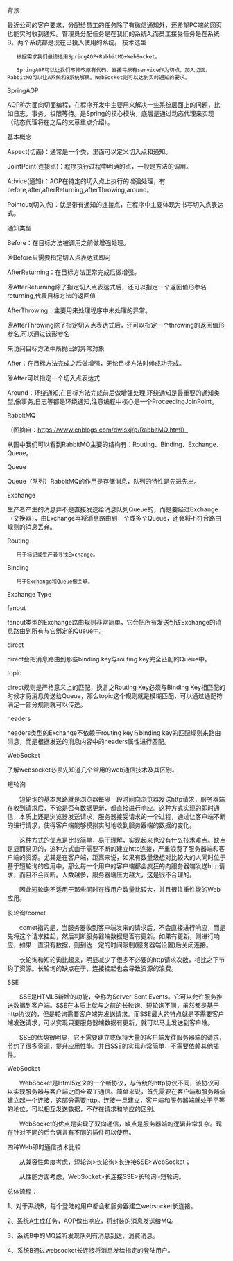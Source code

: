 背景

最近公司的客户要求，分配给员工的任务除了有微信通知外，还希望PC端的网页也能实时收到通知。管理员分配任务是在我们的系统A,而员工接受任务是在系统B。两个系统都是现在已投入使用的系统。
技术选型

       根据需求我们最终选用SpringAOP+RabbitMQ+WebSocket。

       SpringAOP可以让我们不修改原有代码，直接将原有service作为切点，加入切面。RabbitMQ可以让A系统和B系统解耦。WebSocket则可以达到实时通知的要求。

SpringAOP

AOP称为面向切面编程，在程序开发中主要用来解决一些系统层面上的问题，比如日志，事务，权限等待。是Spring的核心模块，底层是通过动态代理来实现（动态代理将在之后的文章重点介绍）。

基本概念

Aspect(切面)：通常是一个类，里面可以定义切入点和通知。

JointPoint(连接点)：程序执行过程中明确的点，一般是方法的调用。

Advice(通知)：AOP在特定的切入点上执行的增强处理，有before,after,afterReturning,afterThrowing,around。

Pointcut(切入点)：就是带有通知的连接点，在程序中主要体现为书写切入点表达式。

通知类型

Before：在目标方法被调用之前做增强处理。

@Before只需要指定切入点表达式即可

AfterReturning：在目标方法正常完成后做增强。

@AfterReturning除了指定切入点表达式后，还可以指定一个返回值形参名returning,代表目标方法的返回值

AfterThrowing：主要用来处理程序中未处理的异常。

@AfterThrowing除了指定切入点表达式后，还可以指定一个throwing的返回值形参名,可以通过该形参名

来访问目标方法中所抛出的异常对象

After：在目标方法完成之后做增强，无论目标方法时候成功完成。

@After可以指定一个切入点表达式

Around：环绕通知,在目标方法完成前后做增强处理,环绕通知是最重要的通知类型,像事务,日志等都是环绕通知,注意编程中核心是一个ProceedingJoinPoint。

 
RabbitMQ

（图摘自：https://www.cnblogs.com/dwlsxj/p/RabbitMQ.html）

从图中我们可以看到RabbitMQ主要的结构有：Routing、Binding、Exchange、Queue。

Queue

Queue（队列）RabbitMQ的作用是存储消息，队列的特性是先进先出。

Exchange

生产者产生的消息并不是直接发送给消息队列Queue的，而是要经过Exchange（交换器），由Exchange再将消息路由到一个或多个Queue，还会将不符合路由规则的消息丢弃。

Routing

       用于标记或生产者寻找Exchange。

Binding

       用于Exchange和Queue做关联。

Exchange Type

fanout

fanout类型的Exchange路由规则非常简单，它会把所有发送到该Exchange的消息路由到所有与它绑定的Queue中。

direct

direct会把消息路由到那些binding key与routing key完全匹配的Queue中。

topic

direct规则是严格意义上的匹配，换言之Routing Key必须与Binding Key相匹配的时候才将消息传送给Queue，那么topic这个规则就是模糊匹配，可以通过通配符满足一部分规则就可以传送。

headers

headers类型的Exchange不依赖于routing key与binding key的匹配规则来路由消息，而是根据发送的消息内容中的headers属性进行匹配。

 
WebSocket

了解websocket必须先知道几个常用的web通信技术及其区别。

短轮询

　　短轮询的基本思路就是浏览器每隔一段时间向浏览器发送http请求，服务器端在收到请求后，不论是否有数据更新，都直接进行响应。这种方式实现的即时通信，本质上还是浏览器发送请求，服务器接受请求的一个过程，通过让客户端不断的进行请求，使得客户端能够模拟实时地收到服务器端的数据的变化。

　　这种方式的优点是比较简单，易于理解，实现起来也没有什么技术难点。缺点是显而易见的，这种方式由于需要不断的建立http连接，严重浪费了服务器端和客户端的资源。尤其是在客户端，距离来说，如果有数量级想对比较大的人同时位于基于短轮询的应用中，那么每一个用户的客户端都会疯狂的向服务器端发送http请求，而且不会间断。人数越多，服务器端压力越大，这是很不合理的。

　　因此短轮询不适用于那些同时在线用户数量比较大，并且很注重性能的Web应用。

长轮询/comet

　　comet指的是，当服务器收到客户端发来的请求后，不会直接进行响应，而是先将这个请求挂起，然后判断服务器端数据是否有更新。如果有更新，则进行响应，如果一直没有数据，则到达一定的时间限制(服务器端设置)后关闭连接。

　　长轮询和短轮询比起来，明显减少了很多不必要的http请求次数，相比之下节约了资源。长轮询的缺点在于，连接挂起也会导致资源的浪费。

SSE

　　SSE是HTML5新增的功能，全称为Server-Sent Events。它可以允许服务推送数据到客户端。SSE在本质上就与之前的长轮询、短轮询不同，虽然都是基于http协议的，但是轮询需要客户端先发送请求。而SSE最大的特点就是不需要客户端发送请求，可以实现只要服务器端数据有更新，就可以马上发送到客户端。

　　SSE的优势很明显，它不需要建立或保持大量的客户端发往服务器端的请求，节约了很多资源，提升应用性能。并且SSE的实现非常简单，不需要依赖其他插件。

WebSocket

　　WebSocket是Html5定义的一个新协议，与传统的http协议不同，该协议可以实现服务器与客户端之间全双工通信。简单来说，首先需要在客户端和服务器端建立起一个连接，这部分需要http。连接一旦建立，客户端和服务器端就处于平等的地位，可以相互发送数据，不存在请求和响应的区别。

　　WebSocket的优点是实现了双向通信，缺点是服务器端的逻辑非常复杂。现在针对不同的后台语言有不同的插件可以使用。

四种Web即时通信技术比较

　　从兼容性角度考虑，短轮询>长轮询>长连接SSE>WebSocket；

　　从性能方面考虑，WebSocket>长连接SSE>长轮询>短轮询。




总体流程：

1、对于系统B，每个登陆的用户都会和服务器建立websocket长连接。

2、系统A生成任务，AOP做出响应，将封装的消息发送给MQ。

3、系统B中的MQ监听发现队列有消息到达，消费消息。

4、系统B通过websocket长连接将消息发给指定的登陆用户。

